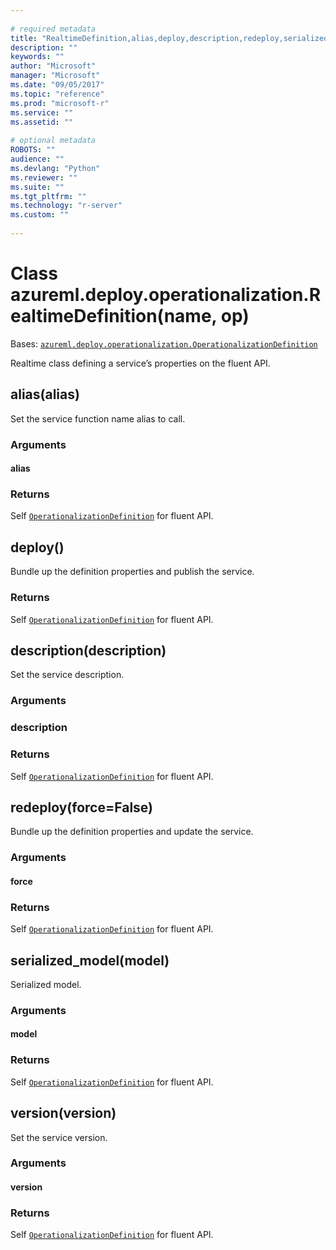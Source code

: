 ```yaml
--- 
 
# required metadata 
title: "RealtimeDefinition,alias,deploy,description,redeploy,serialized_model,version: " 
description: "" 
keywords: "" 
author: "Microsoft" 
manager: "Microsoft" 
ms.date: "09/05/2017" 
ms.topic: "reference" 
ms.prod: "microsoft-r" 
ms.service: "" 
ms.assetid: "" 
 
# optional metadata 
ROBOTS: "" 
audience: "" 
ms.devlang: "Python" 
ms.reviewer: "" 
ms.suite: "" 
ms.tgt_pltfrm: "" 
ms.technology: "r-server" 
ms.custom: "" 
 
---
```


# Class azureml.deploy.operationalization.RealtimeDefinition(name, op)





Bases: [`azureml.deploy.operationalization.OperationalizationDefinition`](operationalization-definition.md)

Realtime class defining a service’s properties on the fluent API.



## alias(alias)





Set the service function name alias to call.


### Arguments


#### alias


### Returns

Self [`OperationalizationDefinition`](operationalization-definition.md) for fluent API.



## deploy()





Bundle up the definition properties and publish the service.


### Returns

Self [`OperationalizationDefinition`](operationalization-definition.md) for fluent API.



## description(description)




Set the service description.


### Arguments


### description


### Returns

Self [`OperationalizationDefinition`](operationalization-definition.md) for fluent API.



## redeploy(force=False)





Bundle up the definition properties and update the service.


### Arguments


#### force


### Returns

Self [`OperationalizationDefinition`](operationalization-definition.md) for fluent API.


## serialized_model(model)





Serialized model.


### Arguments


#### model


### Returns

Self [`OperationalizationDefinition`](operationalization-definition.md) for fluent API.



## version(version)





Set the service version.


### Arguments


#### version


### Returns

Self [`OperationalizationDefinition`](operationalization-definition.md) for fluent API.
